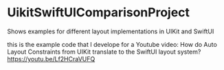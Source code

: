 # UikitSwiftUIComparisonProject
Shows examples for different layout implementations in UIKit and SwiftUI

this is the example code that I develope for a Youtube video:
How do Auto Layout Constraints from UIKit translate to the SwiftUI layout system?
https://youtu.be/Lf2HCraVUFQ

